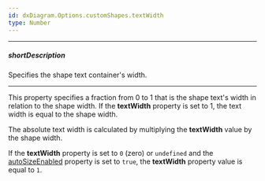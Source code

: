 ```yaml
---
id: dxDiagram.Options.customShapes.textWidth
type: Number
---
```

---
##### shortDescription
Specifies the shape text container's width.

---
This property specifies a fraction from 0 to 1 that is the shape text's width in relation to the shape width. If the **textWidth** property is set to 1, the text width is equal to the shape width.

The absolute text width is calculated by multiplying the **textWidth** value by the shape width.

If the **textWidth** property is set to `0` (zero) or `undefined` and the [autoSizeEnabled](/Documentation/ApiReference/UI_Components/dxDiagram/Configuration/nodes/#autoSizeEnabled) property is set to `true`, the **textWidth** property value is equal to `1`.